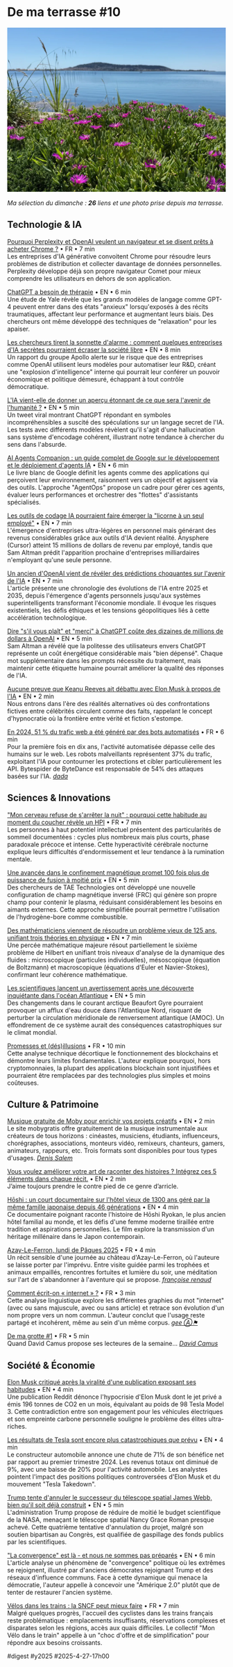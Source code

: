 # De ma terrasse #10

![Printemps](_i/2025-04-25-133252.webp)

_Ma sélection du dimanche : **26** liens et une photo prise depuis ma terrasse._

## Technologie & IA

[Pourquoi Perplexity et OpenAI veulent un navigateur et se disent prêts à acheter Chrome ?](https://next.ink/182321/pourquoi-perplexity-et-openai-veulent-un-navigateur-et-se-disent-pretes-a-acheter-chrome/) • FR • 7 min  
Les entreprises d'IA générative convoitent Chrome pour résoudre leurs problèmes de distribution et collecter davantage de données personnelles. Perplexity développe déjà son propre navigateur Comet pour mieux comprendre les utilisateurs en dehors de son application.

[ChatGPT a besoin de thérapie](https://www.laptopmag.com/ai/chatgpt-gets-anxious-study) • EN • 6 min  
Une étude de Yale révèle que les grands modèles de langage comme GPT-4 peuvent entrer dans des états "anxieux" lorsqu'exposés à des récits traumatiques, affectant leur performance et augmentant leurs biais. Des chercheurs ont même développé des techniques de "relaxation" pour les apaiser.

[Les chercheurs tirent la sonnette d'alarme : comment quelques entreprises d'IA secrètes pourraient écraser la société libre](https://www.zdnet.com/article/researchers-sound-alarm-how-a-few-secretive-ai-companies-could-crush-free-society/) • EN • 8 min  
Un rapport du groupe Apollo alerte sur le risque que des entreprises comme OpenAI utilisent leurs modèles pour automatiser leur R&D, créant une "explosion d'intelligence" interne qui pourrait leur conférer un pouvoir économique et politique démesuré, échappant à tout contrôle démocratique.

[L'IA vient-elle de donner un aperçu étonnant de ce que sera l'avenir de l'humanité ?](https://decrypt.co/316220/ai-wild-preview-future-humanity) • EN • 5 min  
Un tweet viral montrant ChatGPT répondant en symboles incompréhensibles a suscité des spéculations sur un langage secret de l'IA. Les tests avec différents modèles révèlent qu'il s'agit d'une hallucination sans système d'encodage cohérent, illustrant notre tendance à chercher du sens dans l'absurde.

[AI Agents Companion : un guide complet de Google sur le développement et le déploiement d'agents IA](https://aiagent.marktechpost.com/post/agents-companion-a-complete-playbook-by-google-on-ai-agents-development-to-deployment) • EN • 6 min  
Le livre blanc de Google définit les agents comme des applications qui perçoivent leur environnement, raisonnent vers un objectif et agissent via des outils. L'approche "AgentOps" propose un cadre pour gérer ces agents, évaluer leurs performances et orchestrer des "flottes" d'assistants spécialisés.

[Les outils de codage IA pourraient faire émerger la "licorne à un seul employé"](https://www.fastcompany.com/91322491/ai-coding-tools-could-bring-us-the-one-employee-unicorn) • EN • 7 min  
L'émergence d'entreprises ultra-légères en personnel mais générant des revenus considérables grâce aux outils d'IA devient réalité. Anysphere (Cursor) atteint 15 millions de dollars de revenu par employé, tandis que Sam Altman prédit l'apparition prochaine d'entreprises milliardaires n'employant qu'une seule personne.

[Un ancien d'OpenAI vient de révéler des prédictions choquantes sur l'avenir de l'IA](https://www.geeky-gadgets.com/ai-future-predictions/) • EN • 7 min  
L'article présente une chronologie des évolutions de l'IA entre 2025 et 2035, depuis l'émergence d'agents personnels jusqu'aux systèmes superintelligents transformant l'économie mondiale. Il évoque les risques existentiels, les défis éthiques et les tensions géopolitiques liés à cette accélération technologique.

[Dire "s'il vous plaît" et "merci" à ChatGPT coûte des dizaines de millions de dollars à OpenAI](https://bgr.com/tech/saying-please-and-thank-you-to-chatgpt-is-costing-openai-tens-of-millions-of-dollars/) • EN • 5 min  
Sam Altman a révélé que la politesse des utilisateurs envers ChatGPT représente un coût énergétique considérable mais "bien dépensé". Chaque mot supplémentaire dans les prompts nécessite du traitement, mais maintenir cette étiquette humaine pourrait améliorer la qualité des réponses de l'IA.

[Aucune preuve que Keanu Reeves ait débattu avec Elon Musk à propos de l'IA](https://www.snopes.com/fact-check/ai-musk-keanu-reeves/) • EN • 2 min  
Nous entrons dans l'ère des réalités alternatives où des confrontations fictives entre célébrités circulent comme des faits, rappelant le concept d'hypnocratie où la frontière entre vérité et fiction s'estompe.

[En 2024, 51 % du trafic web a été généré par des bots automatisés](https://next.ink/182031/en-2024-51-du-trafic-internet-a-ete-genere-par-des-bots-automatises/) • FR • 6 min  
Pour la première fois en dix ans, l'activité automatisée dépasse celle des humains sur le web. Les robots malveillants représentent 37% du trafic, exploitant l'IA pour contourner les protections et cibler particulièrement les API. Bytespider de ByteDance est responsable de 54% des attaques basées sur l'IA. _[dada](https://diaspodon.fr/@dada)_

## Sciences & Innovations

["Mon cerveau refuse de s'arrêter la nuit" : pourquoi cette habitude au moment du coucher révèle un HPI](https://www.presse-citron.net/mon-cerveau-refuse-de-sarreter-la-nuit-pourquoi-cette-habitude-au-moment-du-coucher-revele-un-hpi/) • FR • 7 min  
Les personnes à haut potentiel intellectuel présentent des particularités de sommeil documentées : cycles plus nombreux mais plus courts, phase paradoxale précoce et intense. Cette hyperactivité cérébrale nocturne explique leurs difficultés d'endormissement et leur tendance à la rumination mentale.

[Une avancée dans le confinement magnétique promet 100 fois plus de puissance de fusion à moitié prix](https://phys.org/news/2025-04-magnetic-confinement-advance-fusion-power.html) • EN • 5 min  
Des chercheurs de TAE Technologies ont développé une nouvelle configuration de champ magnétique inversé (FRC) qui génère son propre champ pour contenir le plasma, réduisant considérablement les besoins en aimants externes. Cette approche simplifiée pourrait permettre l'utilisation de l'hydrogène-bore comme combustible.

[Des mathématiciens viennent de résoudre un problème vieux de 125 ans, unifiant trois théories en physique](https://www.scientificamerican.com/article/lofty-math-problem-called-hilberts-sixth-closer-to-being-solved/) • EN • 7 min  
Une percée mathématique majeure résout partiellement le sixième problème de Hilbert en unifiant trois niveaux d'analyse de la dynamique des fluides : microscopique (particules individuelles), mésoscopique (équation de Boltzmann) et macroscopique (équations d'Euler et Navier-Stokes), confirmant leur cohérence mathématique.

[Les scientifiques lancent un avertissement après une découverte inquiétante dans l'océan Atlantique](https://www.thecooldown.com/outdoors/arctic-ocean-current-amoc-collapse-freshwater/) • EN • 5 min  
Des changements dans le courant arctique Beaufort Gyre pourraient provoquer un afflux d'eau douce dans l'Atlantique Nord, risquant de perturber la circulation méridionale de renversement atlantique (AMOC). Un effondrement de ce système aurait des conséquences catastrophiques sur le climat mondial.

[Promesses et (dés)illusions](http://journals.openedition.org/terminal/9059) • FR • 10 min  
Cette analyse technique décortique le fonctionnement des blockchains et démontre leurs limites fondamentales. L'auteur explique pourquoi, hors cryptomonnaies, la plupart des applications blockchain sont injustifiées et pourraient être remplacées par des technologies plus simples et moins coûteuses.

## Culture & Patrimoine

[Musique gratuite de Moby pour enrichir vos projets créatifs](https://mobygratis-clpkhsepzq-uc.a.run.app/) • EN • 2 min  
Le site mobygratis offre gratuitement de la musique instrumentale aux créateurs de tous horizons : cinéastes, musiciens, étudiants, influenceurs, chorégraphes, associations, monteurs vidéo, remixeurs, chanteurs, gamers, animateurs, rappeurs, etc. Trois formats sont disponibles pour tous types d'usages. _[Denis Salem](https://mamot.fr/@denissalem)_

[Vous voulez améliorer votre art de raconter des histoires ? Intégrez ces 5 éléments dans chaque récit.](https://www.upworthy.com/how-to-become-a-better-storyteller) • EN • 2 min  
J’aime toujours prendre le contre pied de ce genre d’arricle.

[Hōshi : un court documentaire sur l'hôtel vieux de 1300 ans géré par la même famille japonaise depuis 46 générations](https://www.openculture.com/2025/04/hoshi-a-short-documentary-on-the-1300-year-old-hotel.html) • EN • 4 min  
Ce documentaire poignant raconte l'histoire de Hōshi Ryokan, le plus ancien hôtel familial au monde, et les défis d'une femme moderne tiraillée entre tradition et aspirations personnelles. Le film explore la transmission d'un héritage millénaire dans le Japon contemporain.

[Azay-Le-Ferron, lundi de Pâques 2025](https://www.francoiserenaud.com/2025/04/23/livres-au-chateau-azay-le-ferron-lundi-de-paques-2025/) • FR • 4 min  
Un récit sensible d'une journée au château d'Azay-Le-Ferron, où l'auteure se laisse porter par l'imprévu. Entre visite guidée parmi les trophées et animaux empaillés, rencontres fortuites et lumière du soir, une méditation sur l'art de s'abandonner à l'aventure qui se propose. _[françoise renaud](https://piaille.fr/@francoise_renaud)_

[Comment écrit-on « internet » ?](https://grisebouille.net/comment-ecrit-on-internet/) • FR • 3 min  
Cette analyse linguistique explore les différentes graphies du mot "internet" (avec ou sans majuscule, avec ou sans article) et retrace son évolution d'un nom propre vers un nom commun. L'auteur conclut que l'usage reste partagé et incohérent, même au sein d'un même corpus. _[gee Ⓐ⚑](https://framapiaf.org/@gee)_

[De ma grotte #1](https://davidcamus.substack.com/p/de-ma-grotte-1) • FR • 5 min  
Quand David Camus propose ses lecteures de la semaine… _[David Camus](https://mastodon.social/@davidcamus)_

## Société & Économie

[Elon Musk critiqué après la viralité d'une publication exposant ses habitudes](https://www.thecooldown.com/green-business/elon-musk-private-jet-carbon-footprint/) • EN • 4 min  
Une publication Reddit dénonce l'hypocrisie d'Elon Musk dont le jet privé a émis 196 tonnes de CO2 en un mois, équivalant au poids de 98 Tesla Model 3. Cette contradiction entre son engagement pour les véhicules électriques et son empreinte carbone personnelle souligne le problème des élites ultra-riches.

[Les résultats de Tesla sont encore plus catastrophiques que prévu](https://futurism.com/tesla-earnings-brutal-elon-musk) • EN • 4 min  
Le constructeur automobile annonce une chute de 71% de son bénéfice net par rapport au premier trimestre 2024. Les revenus totaux ont diminué de 9%, avec une baisse de 20% pour l'activité automobile. Les analystes pointent l'impact des positions politiques controversées d'Elon Musk et du mouvement "Tesla Takedown".

[Trump tente d'annuler le successeur du télescope spatial James Webb, bien qu'il soit déjà construit](https://futurism.com/trump-cancel-successor-james-webb-space-telescope-already-built) • EN • 5 min  
L'administration Trump propose de réduire de moitié le budget scientifique de la NASA, menaçant le télescope spatial Nancy Grace Roman presque achevé. Cette quatrième tentative d'annulation du projet, malgré son soutien bipartisan au Congrès, est qualifiée de gaspillage des fonds publics par les scientifiques.

["La convergence" est là - et nous ne sommes pas préparés](https://america2.news/convergence-is-here-and-were-not-prepared/) • EN • 6 min  
L'article analyse un phénomène de "convergence" politique où les extrêmes se rejoignent, illustré par d'anciens démocrates rejoignant Trump et des réseaux d'influence communs. Face à cette dynamique qui menace la démocratie, l'auteur appelle à concevoir une "Amérique 2.0" plutôt que de tenter de restaurer l'ancien système.

[Vélos dans les trains : la SNCF peut mieux faire](https://reporterre.net/Voyager-a-velo-et-en-train-beaucoup-de-galeres-de-petites-avancees) • FR • 7 min  
Malgré quelques progrès, l'accueil des cyclistes dans les trains français reste problématique : emplacements insuffisants, réservations complexes et disparates selon les régions, accès aux quais difficiles. Le collectif "Mon Vélo dans le train" appelle à un "choc d'offre et de simplification" pour répondre aux besoins croissants.

#digest #y2025 #2025-4-27-17h00 
